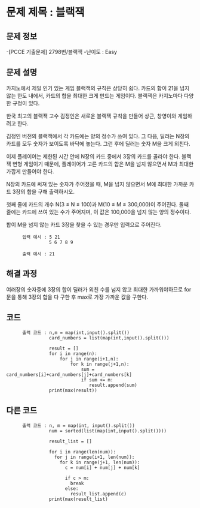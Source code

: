 # 문제 제목 : 블랙잭

## 문제 정보
-[PCCE 기출문제] 2798번/블랙잭
-난이도 : Easy


## 문제 설명
카지노에서 제일 인기 있는 게임 블랙잭의 규칙은 상당히 쉽다. 카드의 합이 21을 넘지 않는 한도 내에서, 카드의 합을 최대한 크게 만드는 게임이다. 블랙잭은 카지노마다 다양한 규정이 있다.

한국 최고의 블랙잭 고수 김정인은 새로운 블랙잭 규칙을 만들어 상근, 창영이와 게임하려고 한다.

김정인 버전의 블랙잭에서 각 카드에는 양의 정수가 쓰여 있다. 그 다음, 딜러는 N장의 카드를 모두 숫자가 보이도록 바닥에 놓는다. 그런 후에 딜러는 숫자 M을 크게 외친다.

이제 플레이어는 제한된 시간 안에 N장의 카드 중에서 3장의 카드를 골라야 한다. 블랙잭 변형 게임이기 때문에, 플레이어가 고른 카드의 합은 M을 넘지 않으면서 M과 최대한 가깝게 만들어야 한다.

N장의 카드에 써져 있는 숫자가 주어졌을 때, M을 넘지 않으면서 M에 최대한 가까운 카드 3장의 합을 구해 출력하시오.

첫째 줄에 카드의 개수 N(3 ≤ N ≤ 100)과 M(10 ≤ M ≤ 300,000)이 주어진다. 둘째 줄에는 카드에 쓰여 있는 수가 주어지며, 이 값은 100,000을 넘지 않는 양의 정수이다.

합이 M을 넘지 않는 카드 3장을 찾을 수 있는 경우만 입력으로 주어진다.

          입력 예시 : 5 21
                    5 6 7 8 9
          
          출력 예시 : 21


## 해결 과정
여러장의 숫자중에 3장의 합이 딜러가 외친 수를 넘지 않고 최대한 가까워야하므로
for문을 통해 3장의 합을 다 구한 후 max로 가장 가까운 값을 구한다.

## 코드
          출력 코드 : n,m = map(int,input().split())
                    card_numbers = list(map(int,input().split()))
                    
                    result = []
                    for i in range(n):
                        for j in range(i+1,n):
                            for k in range(j+1,n):
                                sum = card_numbers[i]+card_numbers[j]+card_numbers[k]
                                if sum <= m:
                                   result.append(sum)
                    print(max(result))

## 다른 코드
          출력 코드 : n, m = map(int, input().split())
                    num = sorted(list(map(int,input().split())))

                    result_list = []

                    for i in range(len(num)):
                      for j in range(i+1, len(num)):
                        for k in range(j+1, len(num)):
                          c = num[i] + num[j] + num[k]

                          if c > m:
                            break
                          else:
                            result_list.append(c)
                    print(max(result_list)
                    
